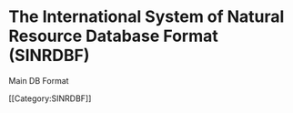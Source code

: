 # The International System of Natural Resource Database Format (SINRDBF)

Main DB Format

[[Category:SINRDBF]]

